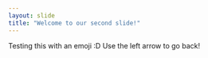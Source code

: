```yaml
---
layout: slide
title: "Welcome to our second slide!"
---
```

Testing this with an emoji :D
Use the left arrow to go back!
